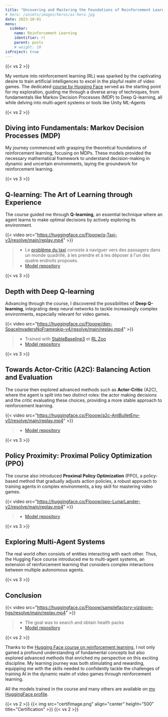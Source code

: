 ```yaml
---
title: "Uncovering and Mastering the Foundations of Reinforcement Learning"
# hero: /assets/images/heros/ai-hero.jpg
date: 2023-10-01
menu:
  sidebar:
    name: Reinforcement Learning
    identifier: rl
    parent: posts
    # weight: 10
isProject: true
---
```

{{< vs 2 >}}

My venture into reinforcement learning (RL) was sparked by the captivating desire to train artificial intelligences to excel in the playful realm of video games. The dedicated [course by Hugging Face](https://huggingface.co/learn/deep-rl-course/unit0/introduction) served as the starting point for my exploration, guiding me through a diverse array of techniques, from fundamentals like Markov Decision Processes (MDP) to Deep Q-learning, all while delving into multi-agent systems or tools like Unity ML-Agents

{{< vs 2 >}}

## Diving into Fundamentals: Markov Decision Processes (MDP)
My journey commenced with grasping the theoretical foundations of reinforcement learning, focusing on MDPs. These models provided the necessary mathematical framework to understand decision-making in dynamic and uncertain environments, laying the groundwork for reinforcement learning.

{{< vs 3 >}}

## Q-learning: The Art of Learning through Experience
The course guided me through **Q-learning**, an essential technique where an agent learns to make optimal decisions by actively exploring its environment.

{{< video src="https://huggingface.co/Flooow/q-Taxi-v3/resolve/main/replay.mp4" >}}
> - Le [problème du taxi](https://gymnasium.farama.org/environments/toy_text/taxi/ "Doc Gymnasium - Taxi") consiste à naviguer vers des passagers dans un monde quadrillé, à les prendre et à les déposer à l'un des quatre endroits proposés.
> - [Model repository](https://huggingface.co/Flooow/q-Taxi-v3)

{{< vs 3 >}}

## Depth with Deep Q-learning
Advancing through the course, I discovered the possibilities of **Deep Q-learning**, integrating deep neural networks to tackle increasingly complex environments, especially relevant for video games.

{{< video src="https://huggingface.co/Flooow/dqn-SpaceInvadersNoFrameskip-v4/resolve/main/replay.mp4" >}}
> - Trained with [StableBaseline3](https://github.com/DLR-RM/stable-baselines3) et [RL Zoo](https://github.com/DLR-RM/rl-baselines3-zoo)
> - [Model repository](https://huggingface.co/Flooow/dqn-SpaceInvadersNoFrameskip-v4)

{{< vs 3 >}}

## Towards Actor-Critic (A2C): Balancing Action and Evaluation
The course then explored advanced methods such as **Actor-Critic** (A2C), where the agent is split into two distinct roles: the actor making decisions and the critic evaluating these choices, providing a more stable approach to reinforcement learning.

{{< video src="https://huggingface.co/Flooow/a2c-AntBulletEnv-v0/resolve/main/replay.mp4" >}}
> - [Model repository](https://huggingface.co/Flooow/a2c-AntBulletEnv-v0)

{{< vs 3 >}}

## Policy Proximity: Proximal Policy Optimization (PPO)
The course also introduced **Proximal Policy Optimization** (PPO), a policy-based method that gradually adjusts action policies, a robust approach to training agents in complex environments, a key skill for mastering video games.

{{< video src="https://huggingface.co/Flooow/ppo-LunarLander-v2/resolve/main/replay.mp4" >}}
> - [Model repository](https://huggingface.co/Flooow/ppo-LunarLander-v2)

{{< vs 3 >}}


## Exploring Multi-Agent Systems
The real world often consists of entities interacting with each other. Thus, the Hugging Face course introduced me to multi-agent systems, an extension of reinforcement learning that considers complex interactions between multiple autonomous agents.

{{< vs 3 >}}

## Conclusion

{{< video src="https://huggingface.co/Flooow/samplefactory-vizdoom-hgs/resolve/main/replay.mp4" >}}
> - The goal was to search and obtain health packs
> - [Model repository](https://huggingface.co/Flooow/samplefactory-vizdoom-hgs)

{{< vs 2 >}}

Thanks to the [Hugging Face course on reinforcement learning](https://huggingface.co/learn/deep-rl-course/unit0/introduction), I not only gained a profound understanding of fundamental concepts but also explored advanced methods that enriched my perspective on this exciting discipline. My learning journey was both stimulating and rewarding, equipping me with the skills needed to confidently tackle the challenges of training AI in the dynamic realm of video games through reinforcement learning.

All the models trained in the course and many others are available on [my HuggingFace profile](https://huggingface.co/Flooow).

{{< vs 2 >}}
{{< img src="certifimage.png" align="center" height="500" title="Certification" >}}
{{< vs 2 >}}
